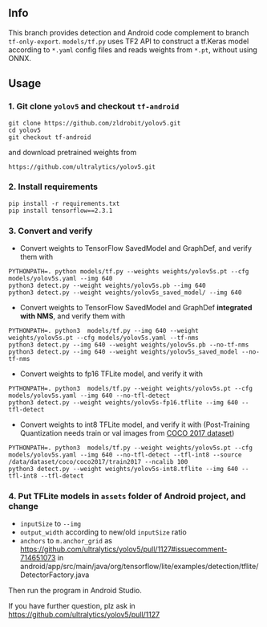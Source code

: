 ## Info
This branch provides detection and Android code complement to branch `tf-only-export`.
`models/tf.py` uses TF2 API to construct a tf.Keras model according to `*.yaml` config files and reads weights from `*.pt`, without using ONNX. 

## Usage
### 1. Git clone `yolov5` and checkout `tf-android`
```
git clone https://github.com/zldrobit/yolov5.git
cd yolov5
git checkout tf-android
```
and download pretrained weights from 
```
https://github.com/ultralytics/yolov5.git
```

### 2. Install requirements
```
pip install -r requirements.txt
pip install tensorflow==2.3.1
```

### 3. Convert and verify
- Convert weights to TensorFlow SavedModel and GraphDef, and verify them with
```
PYTHONPATH=. python models/tf.py --weights weights/yolov5s.pt --cfg models/yolov5s.yaml --img 640
python3 detect.py --weight weights/yolov5s.pb --img 640
python3 detect.py --weight weights/yolov5s_saved_model/ --img 640
```
- Convert weights to TensorFlow SavedModel and GraphDef **integrated with NMS**, and verify them with
```
PYTHONPATH=. python3  models/tf.py --img 640 --weight weights/yolov5s.pt --cfg models/yolov5s.yaml --tf-nms
python3 detect.py --img 640 --weight weights/yolov5s.pb --no-tf-nms
python3 detect.py --img 640 --weight weights/yolov5s_saved_model --no-tf-nms
```
- Convert weights to fp16 TFLite model, and verify it with
```
PYTHONPATH=. python3  models/tf.py --weight weights/yolov5s.pt --cfg models/yolov5s.yaml --img 640 --no-tfl-detect
python3 detect.py --weight weights/yolov5s-fp16.tflite --img 640 --tfl-detect
```
- Convert weights to int8 TFLite model, and verify it with (Post-Training Quantization needs train or val images from [COCO 2017 dataset](https://cocodataset.org/#download))
```
PYTHONPATH=. python3  models/tf.py --weight weights/yolov5s.pt --cfg models/yolov5s.yaml --img 640 --no-tfl-detect --tfl-int8 --source /data/dataset/coco/coco2017/train2017 --ncalib 100
python3 detect.py --weight weights/yolov5s-int8.tflite --img 640 --tfl-int8 --tfl-detect
```

### 4. Put TFLite models in `assets` folder of Android project, and change 
- `inputSize` to `--img`
- `output_width` according to new/old `inputSize` ratio
- `anchors` to `m.anchor_grid` as https://github.com/ultralytics/yolov5/pull/1127#issuecomment-714651073
in android/app/src/main/java/org/tensorflow/lite/examples/detection/tflite/DetectorFactory.java

Then run the program in Android Studio.

If you have further question, plz ask in https://github.com/ultralytics/yolov5/pull/1127
